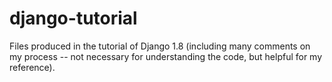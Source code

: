 # django-tutorial
Files produced in the tutorial of Django 1.8 (including many comments on my process -- not necessary for understanding the code, but helpful for my reference).
